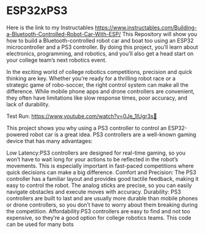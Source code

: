 # ESP32xPS3
Here is the link to my Instructables https://www.instructables.com/Building-a-Bluetooth-Controlled-Robot-Car-With-ESP/
This Repository will show you how to build a Bluetooth-controlled robot car and boat too using an ESP32 microcontroller and a PS3 controller. By doing this project, you’ll learn about electronics, programming, and robotics, and you’ll also get a head start on your college team’s next robotics event.

In the exciting world of college robotics competitions, precision and quick thinking are key. Whether you’re ready for a thrilling robot race or a strategic game of robo-soccer, the right control system can make all the difference. While mobile phone apps and drone controllers are convenient, they often have limitations like slow response times, poor accuracy, and lack of durability.


Test Run: https://www.youtube.com/watch?v=0Je_1IUgr3s🚗


This project shows you why using a PS3 controller to control an ESP32-powered robot car is a great idea. PS3 controllers are a well-known gaming device that has many advantages:



Low Latency:PS3 controllers are designed for real-time gaming, so you won’t have to wait long for your actions to be reflected in the robot’s movements. This is especially important in fast-paced competitions where quick decisions can make a big difference.
Comfort and Precision: The PS3 controller has a familiar layout and provides good tactile feedback, making it easy to control the robot. The analog sticks are precise, so you can easily navigate obstacles and execute moves with accuracy.
Durability: PS3 controllers are built to last and are usually more durable than mobile phones or drone controllers, so you don’t have to worry about them breaking during the competition.
Affordability:PS3 controllers are easy to find and not too expensive, so they’re a good option for college robotics teams.
This code can be used for many bots
